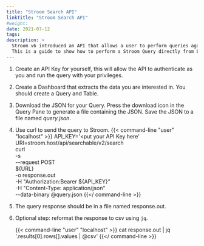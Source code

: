 ```yaml
---
title: "Stroom Search API"
linkTitle: "Stroom Search API"
#weight:
date: 2021-07-12
tags: 
description: >
  Stroom v6 introduced an API that allows a user to perform queries against Stroom resources such as indices and statistics.
  This is a guide to show how to perform a Stroom Query directly from bash using Stroom v7.
---
```


1. Create an API Key for yourself, this will allow the API to authenticate as you and run the query with your privileges.

1. Create a Dashboard that extracts the data you are interested in. You should create a Query and Table.

1. Download the JSON for your Query.
   Press the download icon in the Query Pane to generate a file containing the JSON.
   Save the JSON to a file named *query.json*.

1. Use curl to send the query to Stroom.
   {{< command-line "user" "localhost" >}}
API_KEY='<put your API Key here' \
URI=stroom.host/api/searchable/v2/search \
curl \
-s \
--request POST \
${URL} \
-o response.out \
-H "Authorization:Bearer ${API_KEY}" \
-H "Content-Type: application/json" \
--data-binary @query.json
   {{</ command-line >}}

1. The query response should be in a file named response.out.

1. Optional step: reformat the response to csv using `jq`.

   {{< command-line "user" "localhost" >}}
   cat response.out | jq '.results[0].rows[].values | @csv'
   {{</ command-line >}}

